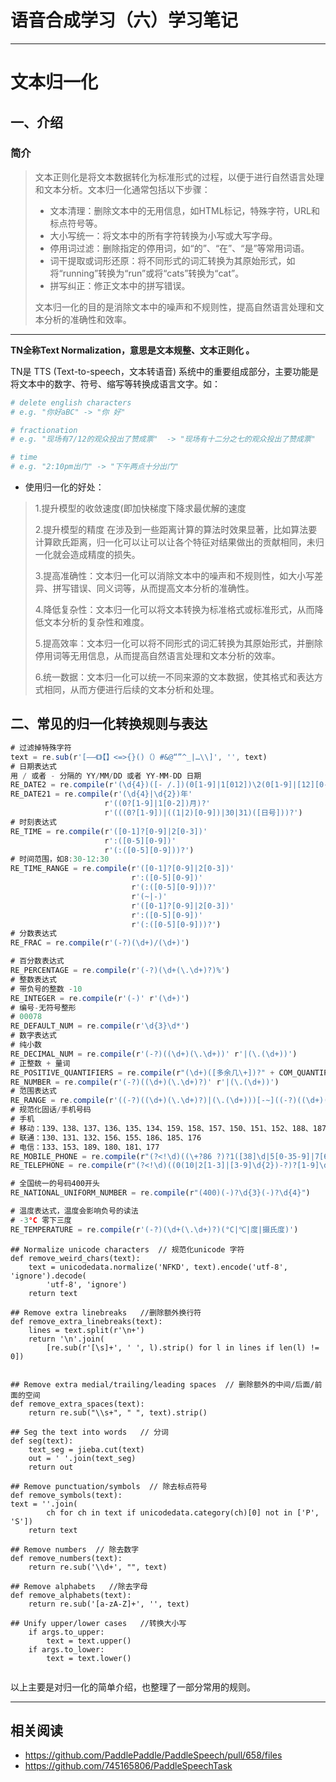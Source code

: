 # 语音合成学习（六）学习笔记

---

# 文本归一化

## 一、介绍

### 简介

>  文本正则化是将文本数据转化为标准形式的过程，以便于进行自然语言处理和文本分析。文本归一化通常包括以下步骤：
>
>  - 文本清理：删除文本中的无用信息，如HTML标记，特殊字符，URL和标点符号等。
>  - 大小写统一：将文本中的所有字符转换为小写或大写字母。
>  - 停用词过滤：删除指定的停用词，如“的”、“在”、“是”等常用词语。
>  - 词干提取或词形还原：将不同形式的词汇转换为其原始形式，如将“running”转换为“run”或将“cats”转换为“cat”。
>  - 拼写纠正：修正文本中的拼写错误。
>
>  文本归一化的目的是消除文本中的噪声和不规则性，提高自然语言处理和文本分析的准确性和效率。

------

**TN全称Text Normalization，意思是文本规整、文本正则化 。**

TN是 TTS (Text-to-speech，文本转语音) 系统中的重要组成部分，主要功能是将文本中的数字、符号、缩写等转换成语言文字。如：

```bash
# delete english characters
# e.g. "你好aBC" -> "你 好"

# fractionation
# e.g. "现场有7/12的观众投出了赞成票"  -> "现场有十二分之七的观众投出了赞成票"

# time
# e.g. "2:10pm出门" -> "下午两点十分出门"
```

- 使用归一化的好处：

> 1.提升模型的收敛速度(即加快梯度下降求最优解的速度
>
> 2.提升模型的精度
> 在涉及到一些距离计算的算法时效果显著，比如算法要计算欧氏距离，归一化可以让可以让各个特征对结果做出的贡献相同，未归一化就会造成精度的损失。
>
> 3.提高准确性：文本归一化可以消除文本中的噪声和不规则性，如大小写差异、拼写错误、同义词等，从而提高文本分析的准确性。
>
> 4.降低复杂性：文本归一化可以将文本转换为标准格式或标准形式，从而降低文本分析的复杂性和难度。
>
> 5.提高效率：文本归一化可以将不同形式的词汇转换为其原始形式，并删除停用词等无用信息，从而提高自然语言处理和文本分析的效率。
>
> 6.统一数据：文本归一化可以统一不同来源的文本数据，使其格式和表达方式相同，从而方便进行后续的文本分析和处理。

## 

## 二、常见的归一化转换规则与表达 

```javascript
# 过滤掉特殊字符
text = re.sub(r'[——《》【】<=>{}()（）#&@“”^_|…\\]', '', text)
# 日期表达式
用 / 或者 - 分隔的 YY/MM/DD 或者 YY-MM-DD 日期
RE_DATE2 = re.compile(r'(\d{4})([- /.])(0[1-9]|1[012])\2(0[1-9]|[12][0-9]|3[01])')
RE_DATE21 = re.compile(r'(\d{4}|\d{2})年'
                     r'((0?[1-9]|1[0-2])月)?'
                     r'(((0?[1-9])|((1|2)[0-9])|30|31)([日号]))?')
# 时刻表达式
RE_TIME = re.compile(r'([0-1]?[0-9]|2[0-3])'
                     r':([0-5][0-9])'
                     r'(:([0-5][0-9]))?')
# 时间范围，如8:30-12:30
RE_TIME_RANGE = re.compile(r'([0-1]?[0-9]|2[0-3])'
                           r':([0-5][0-9])'
                           r'(:([0-5][0-9]))?'
                           r'(~|-)'
                           r'([0-1]?[0-9]|2[0-3])'
                           r':([0-5][0-9])'
                           r'(:([0-5][0-9]))?')
# 分数表达式
RE_FRAC = re.compile(r'(-?)(\d+)/(\d+)')

# 百分数表达式
RE_PERCENTAGE = re.compile(r'(-?)(\d+(\.\d+)?)%')
# 整数表达式
# 带负号的整数 -10
RE_INTEGER = re.compile(r'(-)' r'(\d+)')
# 编号-无符号整形
# 00078
RE_DEFAULT_NUM = re.compile(r'\d{3}\d*')
# 数字表达式
# 纯小数
RE_DECIMAL_NUM = re.compile(r'(-?)((\d+)(\.\d+))' r'|(\.(\d+))')
# 正整数 + 量词
RE_POSITIVE_QUANTIFIERS = re.compile(r"(\d+)([多余几\+])?" + COM_QUANTIFIERS)
RE_NUMBER = re.compile(r'(-?)((\d+)(\.\d+)?)' r'|(\.(\d+))')
# 范围表达式
RE_RANGE = re.compile(r'((-?)((\d+)(\.\d+)?)|(\.(\d+)))[-~]((-?)((\d+)(\.\d+)?)|(\.(\d+)))')
# 规范化固话/手机号码
# 手机
# 移动：139、138、137、136、135、134、159、158、157、150、151、152、188、187、182、183、184、178、198
# 联通：130、131、132、156、155、186、185、176
# 电信：133、153、189、180、181、177
RE_MOBILE_PHONE = re.compile(r"(?<!\d)((\+?86 ?)?1([38]\d|5[0-35-9]|7[678]|9[89])\d{8})(?!\d)")
RE_TELEPHONE = re.compile(r"(?<!\d)((0(10|2[1-3]|[3-9]\d{2})-?)?[1-9]\d{7,8})(?!\d)")

# 全国统一的号码400开头
RE_NATIONAL_UNIFORM_NUMBER = re.compile(r"(400)(-)?\d{3}(-)?\d{4}")

# 温度表达式，温度会影响负号的读法
# -3°C 零下三度
RE_TEMPERATURE = re.compile(r'(-?)(\d+(\.\d+)?)(°C|℃|度|摄氏度)')
```

```
## Normalize unicode characters  // 规范化unicode 字符
def remove_weird_chars(text):
    text = unicodedata.normalize('NFKD', text).encode('utf-8', 'ignore').decode(
        'utf-8', 'ignore')
    return text
    
## Remove extra linebreaks   //删除额外换行符
def remove_extra_linebreaks(text):
    lines = text.split(r'\n+')
    return '\n'.join(
        [re.sub(r'[\s]+', ' ', l).strip() for l in lines if len(l) != 0])
        
 
## Remove extra medial/trailing/leading spaces  // 删除额外的中间/后面/前面的空间
def remove_extra_spaces(text):
    return re.sub("\\s+", " ", text).strip()
    
## Seg the text into words   // 分词
def seg(text):
    text_seg = jieba.cut(text)
    out = ' '.join(text_seg)
    return out
    
## Remove punctuation/symbols  // 除去标点符号
def remove_symbols(text):
text = ''.join(
        ch for ch in text if unicodedata.category(ch)[0] not in ['P', 'S'])
    return text
    
## Remove numbers  // 除去数字
def remove_numbers(text):
    return re.sub('\\d+', "", text)
    
## Remove alphabets   //除去字母
def remove_alphabets(text):
    return re.sub('[a-zA-Z]+', '', text)
  
## Unify upper/lower cases   //转换大小写
    if args.to_upper:
        text = text.upper()
    if args.to_lower:
        text = text.lower()


```



以上主要是对归一化的简单介绍，也整理了一部分常用的规则。

---

## 相关阅读

- https://github.com/PaddlePaddle/PaddleSpeech/pull/658/files
- https://github.com/745165806/PaddleSpeechTask


